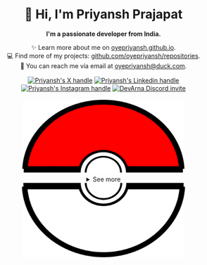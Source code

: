 <div align="center">
  <h1>👋 Hi, I'm Priyansh Prajapat</h1>
  <b>I'm a passionate developer from India.</b>
</div>

<div align="center">
   
  ✨ Learn more about me on [oyepriyansh.github.io](https://oyepriyansh.github.io). <br>
  💻 Find more of my projects: [github.com/oyepriyansh/repositories](https://github.com/oyepriyansh?tab=repositories). <br>
  💌 You can reach me via email at [oyepriyansh@duck.com](mailto:oyepriyansh@duck.com).
</div>

<div align="center">
  <a href="https://twitter.com/oyepriyansh" target="blank"><img align="center" src="https://priyan.sh.gg/assets/github/readme/twitter.svg" alt="Priyansh's X handle" title="X"/></a>
  <a href="https://linkedin.com/in/oyepriyansh" target="blank"><img align="center" src="https://oyepriyansh.pages.dev/assets/github/readme/linkedin.svg" alt="Priyansh's Linkedin handle" title="Linkedin"/></a> 
  <a href="https://instagram.com/oyepriyansh" target="blank"><img align="center" src="https://oyepriyansh.pages.dev/assets/github/readme/instagram.svg" alt="Priyansh's Instagram handle" title="Instagram"/></a>
  <a href="https://discord.com/invite/AeAjegXn6D" target="blank"><img align="center" src="https://oyepriyansh.pages.dev/assets/github/readme/discord.svg" alt="DevArna Discord invite" title="Discord"/></a>
</div> 
<br>
<div align="center">
  <a href="#"><img src="assets/pokeball-top.png" width="370px" height="170px"></a>
  <details>
    <summary>See more</summary>
    <a href="#"><img src="assets/bitmoji.png" width="150"></a> <br>
    <a href="#"><img src="assets/typing.svg"></a>
    <details open>
      <summary>About me</summary>
      <div align="left">

```javascript
/**
 * Represents me.
 * @constructor
 * @param {string} languages - Hindi, Gujrati, English.
 * @param {string} hobbies - Cricket, Music, Gaming.
 * @param {string} interests - DiscordJS, Open Source, Javascript, Java.
 * @param {Date} birthday - 28th of May.
 */
```
  </div>
</details>


<details open>
  <summary>Discord Status</summary>
  <div>
    <a href="https://discord.com/users/838764339942785051" target="_blank">
      <img src="https://oyepriyansh.pages.dev/9d5grh" width="355px">
    </a> <br>
  </div>
</details><details open>
  <summary>GitHub Stats</summary>

  <a href="#"><img src="github_stats.svg" width="355px"></a><br>

</details>


<details open>
  <summary>Recent Activity</summary>

<!--RECENT_ACTIVITY:start-->
![pr_opened](https://oyepriyansh.pages.dev/i/octicons/PullRequestOpened.svg) [#44](https://github.com/is-a-software/is-a-software/pull/44) **|** [is-a-software/is-a-software](https://github.com/is-a-software/is-a-software)<br>
![issue_opened](https://oyepriyansh.pages.dev/i/octicons/IssueOpened.svg) [#43](https://github.com/is-a-software/is-a-software/issues/43) **|** [is-a-software/is-a-software](https://github.com/is-a-software/is-a-software)<br>
![create_repo](https://oyepriyansh.pages.dev/i/octicons/Repository.svg) [oyepriyansh/resume](https://github.com/oyepriyansh/resume)<br>
![pr_opened](https://oyepriyansh.pages.dev/i/octicons/PullRequestOpened.svg) [#21](https://github.com/is-a-software/is-a-software/pull/21) **|** [is-a-software/is-a-software](https://github.com/is-a-software/is-a-software)<br>
![pr_merged](https://oyepriyansh.pages.dev/i/octicons/PullRequestMerged.svg) [#20](https://github.com/is-a-software/is-a-software/pull/20) **|** [is-a-software/is-a-software](https://github.com/is-a-software/is-a-software)<br>
![pr_opened](https://oyepriyansh.pages.dev/i/octicons/PullRequestOpened.svg) [#20](https://github.com/is-a-software/is-a-software/pull/20) **|** [is-a-software/is-a-software](https://github.com/is-a-software/is-a-software)<br>
![pr_opened](https://oyepriyansh.pages.dev/i/octicons/PullRequestOpened.svg) [#19](https://github.com/is-a-software/is-a-software/pull/19) **|** [is-a-software/is-a-software](https://github.com/is-a-software/is-a-software)<br>
![pr_merged](https://oyepriyansh.pages.dev/i/octicons/PullRequestMerged.svg) [#18](https://github.com/is-a-software/is-a-software/pull/18) **|** [is-a-software/is-a-software](https://github.com/is-a-software/is-a-software)<br>
![pr_opened](https://oyepriyansh.pages.dev/i/octicons/PullRequestOpened.svg) [#18](https://github.com/is-a-software/is-a-software/pull/18) **|** [is-a-software/is-a-software](https://github.com/is-a-software/is-a-software)<br>
![pr_opened](https://oyepriyansh.pages.dev/i/octicons/PullRequestOpened.svg) [#17](https://github.com/is-a-software/is-a-software/pull/17) **|** [is-a-software/is-a-software](https://github.com/is-a-software/is-a-software)<br>
<!--RECENT_ACTIVITY:end-->

</details>

</details>
  <a href="#"><img src="assets/pokeball-bottom.png" width="370px" height="170px"></a>
</div>
